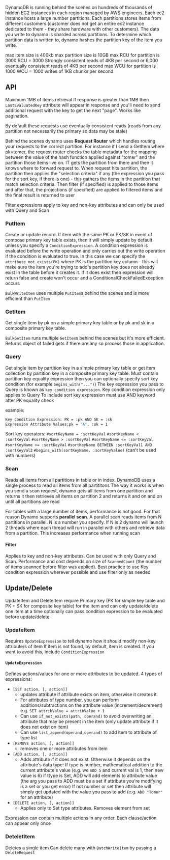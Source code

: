 DynamoDB is running behind the scenes on hundreds of thousands of hidden EC2 instances in each region managed by AWS engineers.
Each ec2 instance hosts a large number partitions. Each partitions stores items from different customers (customer does not get an entire ec2 instance dedicated to them - they share hardware with other customers). The data you write to dynamo is sharded across partitions. To determine which partition data is written to, dynamo hashes the partition key of the item you write.

max item size is 400kb
max partition size is 10GB
max RCU for partition is 3000 RCU = 3000 Strongly consistent reads of 4KB per second or 6,000 eventually consistent reads of 4KB per second
max WCU for partition is 1000 WCU = 1000 writes of 1KB chunks per second

## API
Maximum 1MB of items retrieval 
If response is greater than 1MB then `LastEvaluatedKey` attribute will appear in response and you'll need to send additional request with the key to get the next "page". Works like pagination.

By default these requests use eventually consistent reads (reads from any partition not necessarily the primary so data may be stale)

Behind the scenes dynamo uses **Request Router** which handles routing your requests to the correct partition. For instance if I send a GetItem where pk=tomer, the request router checks the table metadata for the mapping between the value of the hash function applied against "tomer" and the partition those items live on. IT gets the partition from there and then it knows where to forward request to. When request hits partition, the partition then applies the "selection criteria" if any (the expression you pass for the sort key, if there is one) - this gathers the items in the partition that match selection criteria. Then filter (if specified) is applied to those items and after that, the projections (if specified) are applied to filtered items and the final result is returned to user

Filter expressions apply to key and non-key attributes and can only be used with Query and Scan

### PutItem
Create or update record. If item with the same PK or PK/SK in event of compose primary key table exists, then it will simply update by default unless you specify a `ConditionExpression`. A condition expression is evaluated before the write operation and only carries out the write operation if the condition is evaluated to true. In this case we can specify the `attribute_not_exists(PK)` where PK is the partition key column - this will make sure the item you're trying to add's partition key does not already exist in the table before it creates it. If it does exist then expression will return false and create won't occur and a ConditionalCheckFailedException occurs

`BulkWriteItem` uses multiple `PutItem`s behind the scenes and is more efficient than `PutItem`

### GetItem
Get single item by pk on a simple primary key table or by pk and sk in a composite primary key table.

`BulkGetItem` runs multiple `GetItem`s behind the scenes but it's more efficient. Returns object of failed gets if there are any so process those in application.

### Query
Get single item by partition key in a simple primary key table or get item collection by partition key in a composite primary key table. Must contain partition key equality expression then you can optionally specify sort key condition (for example `begins_with("...")`) The key expression you pass to Query is known as `key condition expression`. Key condition expression only applies to Query
To include sort key expression must use AND keyword after PK equality check

example:
```bash
Key Condition Expression: PK = :pk AND SK = :sk
Expression Attribute Values:pk = "A", :sk = 1
```
Sort key operators:
`#sortKeyName = :sortKeyVal`
`#sortKeyName < :sortKeyVal`
`#sortKeyName > :sortKeyVal`
`#sortKeyName <= :sortKeyVal`
`#sortKeyName >= :sortKeyVal`
`#sortKeyName BETWEEN :sortKeyVal1 AND :sortKeyVal2`
`#begins_with(sortKeyName, :sortKeyValue)` (can't be used with numbers)


### Scan
Reads all items from all partitions in table or in index. DynamoDB uses a single process to read all items from all partititons
The way it works is when you send a scan request, dynamo gets all items from one partition and returns it then retrieves all items on partition 2 and returns it and on and on until all partitions are read

For tables with a large number of items, performance is not good. For that reason Dynamo supports **parallel scan**.
A parallel scan reads items from N partitions in parallel. N is a number you specify. If N is 2 dynamo will launch 2 threads where each thread will run in parallel with others and retrieve data from a partition. This increases performance when running scan


#### Filter
Applies to key and non-key attributes. Can be used with only Query and Scan. Performance and cost depends on size of `ScannedCount` (the number of items scanned before filter was applied). Best practice to use Key condition expression wherever possible and use filter only as needed

## Update/Delete
UpdateItem and DeleteItem require Primary key (PK for simple key table and PK + SK for composite key table) for the item and can only update/delete one item at a time
optionally can pass condition expression to be evaluated before update/delete 

### UpdateItem
Requires `UpdateExpression` to tell dynamo how it should modify non-key attribute/s of item
If item is not found, by default, item is created. If you want to avoid this, include `ConditionExpression`

#### `UpdateExpression`
Defines actions/values for one or more attributes to be updated.
4 types of expressions:
- `[SET action, [, action]]`
     - updates attribute if attribute exists on item, otherwise it creates it. 
     - For attributes of type number, you can perform additions/subtractions on the attribute value (increment/decrement)  e.g. `SET attribValue = attribValue + 1`
     - Can use `if_not_exists(path, operand)` to avoid overwriting an attribute that may be present in the item (only update attribute if it does not exist on item)
     - Can use `list_append(operand,operand)` to add item to attribute of type list
- `[REMOVE action, [, action]]`
    - removes one or more attributes from item
- `[ADD action, [, action]]`
    - Adds attribute if it does not exist. 
        Otherwise it depends on the attribute's data type:
        If type is number, mathematical addition to the current attribute's value (e.g. we `ADD 5` and current val is 1, then new value is 6)
        if ttype is Set, ADD will add elements to attribute value (the arg you pass to ADD must be a set if attribute you're modifying is a set or you get error)
        If not number or set then attribute will simply get updated with the value you pass to add (e.g. `ADD "Tomer"` for an attribute)
- `[DELETE action, [, action]]`
    - Applies only to Set type attributes. Removes element from set

Expression can contain multiple actions in any order. Each clause/action can appear only once

### DeteletItem
Deletes a single item
Can delete many with `BatchWriteItem` by passing a `DeleteRequest`